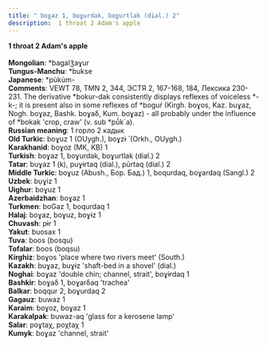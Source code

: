 ```yaml
---
title: " boɣaz 1, boɣurdak, boɣurtlak (dial.) 2"
description:  1 throat 2 Adam's apple
---
```

<p data-pagefind-weight="0.5">
<strong> 1 throat 2 Adam's apple</strong><br><br>
<strong>Mongolian</strong>:  *bagalǯaɣur<br>
<strong>Tungus-Manchu</strong>:  *bukse<br>
<strong>Japanese</strong>:  *pùkùm-<br>
<strong>Comments</strong>:  VEWT 78, TMN 2, 344, ЭСТЯ 2, 167-168, 184, Лексика 230-231. The derivative *bokur-dak consistently displays reflexes of voiceless *-k-; it is present also in some reflexes of *boguŕ (Kirgh. boɣos, Kaz. buɣaz, Nogh. boɣaz, Bashk. boɣaδ, Kum. boɣaz) - all probably under the influence of *bokak 'crop, craw' (v. sub *pŭ́k`a).<br>
<strong>Russian meaning</strong>:  1 горло 2 кадык<br>
<strong>Old Turkic</strong>:  boɣuz 1 (OUygh.), boɣzɨ ́ (Orkh., OUygh.)<br>
<strong>Karakhanid</strong>:  boɣoz (MK, KB) 1<br>
<strong>Turkish</strong>:  boɣaz 1, boɣurdak, boɣurtlak (dial.) 2<br>
<strong>Tatar</strong>:  buɣaz 1 (k), puɣɨrtaq (dial.), pūrtaq (dial.) 2<br>
<strong>Middle Turkic</strong>:  boɣuz (Abush., Бор. Бад.) 1, boqurdaq, boɣardaq (Sangl.) 2<br>
<strong>Uzbek</strong>:  bụɣiz 1<br>
<strong>Uighur</strong>:  boɣuz 1<br>
<strong>Azerbaidzhan</strong>:  boɣaz 1<br>
<strong>Turkmen</strong>:  boGaz 1, boqurdaq 1<br>
<strong>Halaj</strong>:  boɣaz, boɣuz, boɣɨz 1<br>
<strong>Chuvash</strong>:  pɨr 1<br>
<strong>Yakut</strong>:  buosax 1<br>
<strong>Tuva</strong>:  boos (bosqu)<br>
<strong>Tofalar</strong>:  boos (boqsu)<br>
<strong>Kirghiz</strong>:  boɣos 'place where two rivers meet' (South.)<br>
<strong>Kazakh</strong>:  buɣaz, buɣɨz 'shaft-bed in a shovel' (dial.)<br>
<strong>Noghai</strong>:  boɣaz 'double chin; channel, strait', boɣɨrdaq 1<br>
<strong>Bashkir</strong>:  boɣaδ 1, boɣarδaq 'trachea'<br>
<strong>Balkar</strong>:  boqqur 2, boɣurdaq 2<br>
<strong>Gagauz</strong>:  buwaz 1<br>
<strong>Karaim</strong>:  boɣoz, boɣaz 1<br>
<strong>Karakalpak</strong>:  buwaz-aq 'glass for a kerosene lamp'<br>
<strong>Salar</strong>:  poɣtaχ, poχtaχ 1<br>
<strong>Kumyk</strong>:  boɣaz 'channel, strait'<br>

</p>
